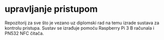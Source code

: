 # upravljanje pristupom
 Repozitorij za sve što je vezano uz diplomski rad na temu izrade sustava za kontrolu pristupa. Sustav se izrađuje pomoću Raspberry Pi 3 B računala i PN532 NFC čitača.
